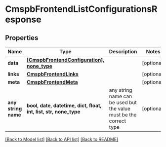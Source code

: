 # CmspbFrontendListConfigurationsResponse


## Properties
Name | Type | Description | Notes
------------ | ------------- | ------------- | -------------
**data** | [**[CmspbFrontendConfiguration], none_type**](CmspbFrontendConfiguration.md) |  | [optional] 
**links** | [**CmspbFrontendLinks**](CmspbFrontendLinks.md) |  | [optional] 
**meta** | [**CmspbFrontendMeta**](CmspbFrontendMeta.md) |  | [optional] 
**any string name** | **bool, date, datetime, dict, float, int, list, str, none_type** | any string name can be used but the value must be the correct type | [optional]

[[Back to Model list]](../README.md#documentation-for-models) [[Back to API list]](../README.md#documentation-for-api-endpoints) [[Back to README]](../README.md)


